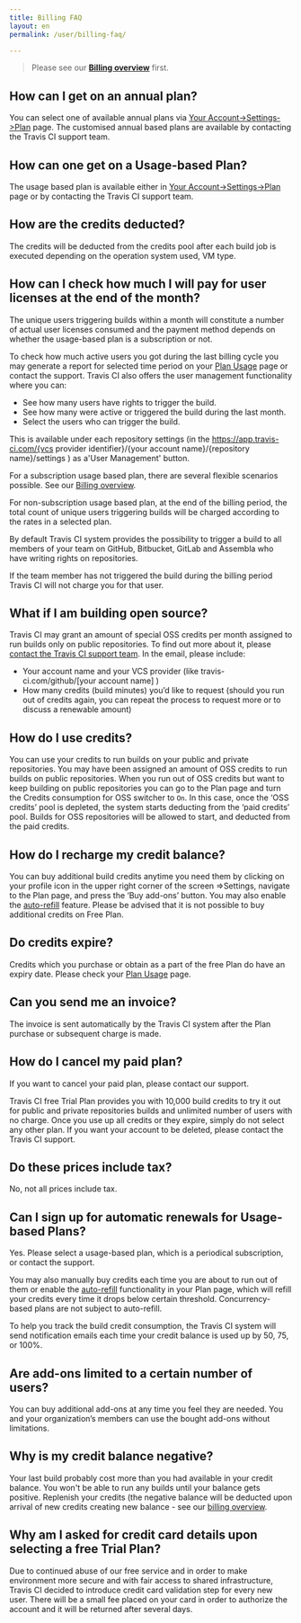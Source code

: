 ```yaml
---
title: Billing FAQ
layout: en
permalink: /user/billing-faq/

---
```


> Please see our **[Billing overview](/user/billing-overview/)** first.

## How can I get on an annual plan?

You can select one of available annual plans via [Your Account->Settings->Plan](https://app.travis-ci.com/account/plan) page. The customised annual based plans are available by contacting the Travis CI support team.

## How can one get on a Usage-based Plan?

The usage based plan is available either in [Your Account->Settings->Plan](https://app.travis-ci.com/account/plan) page or by contacting the Travis CI support team.

## How are the credits deducted?

The credits will be deducted from the credits pool after each build job is executed depending on the operation system used, VM type.

## How can I check how much I will pay for user licenses at the end of the month?

The unique users triggering builds within a month will constitute a number of actual user licenses consumed and the payment method depends on whether the usage-based plan is a subscription or not.

To check how much active users you got during the last billing cycle you may generate a report for selected time period on your [Plan Usage](https://app.travis-ci.com/account/plan/usage) page or contact the support.
Travis CI also offers the user management functionality where you can:

* See how many users have rights to trigger the build.
* See how many were active or triggered the build during the last month.
* Select the users who can trigger the build.

This is available under each repository settings (in the https://app.travis-ci.com/{vcs provider identifier}/{your account name}/{repository name}/settings ) as a'User Management' button.

For a subscription usage based plan, there are several flexible scenarios possible. See our [Billing overview](user/billing-overview/#usage---user-licenses).

For non-subscription usage based plan, at the end of the billing period, the total count of unique users triggering builds will be charged according to the rates in a selected plan.

By default Travis CI system provides the possibility to trigger a build to all members of your team on GitHub, Bitbucket, GitLab and Assembla who have writing rights on repositories.

If the team member has not triggered the build during the billing period Travis CI will not charge you for that user.


## What if I am building open source?

Travis CI may grant an amount of special OSS credits per month assigned to run builds only on public repositories. To find out more about it, please [contact the Travis CI support team](mailto:support@travis-ci.com). In the email, please include:

* Your account name and your VCS provider (like travis-ci.com/github/[your account name] )
* How many credits (build minutes) you’d like to request (should you run out of credits again, you can repeat the process to request more or to discuss a renewable amount)


## How do I use credits?

You can use your credits to run builds on your public and private repositories.
You may have been assigned an amount of OSS credits to run builds on public repositories. When you run out of OSS credits but want to keep building on public repositories you can go to the Plan page and turn the Credits consumption for OSS switcher to `On`. In this case,  once the ‘OSS credits’ pool is depleted, the system starts deducting from the ‘paid credits’ pool. Builds for OSS repositories will be allowed to start, and deducted from the paid credits.

## How do I recharge my credit balance?

You can buy additional build credits anytime you need them by clicking on your profile icon in the upper right corner of the screen =>Settings, navigate to the Plan page, and press the ‘Buy add-ons’ button. You may also enable the [auto-refill](/user/billing-autorefill/) feature.
Please be advised that it is not possible to buy additional credits on Free Plan.


## Do credits expire?

Credits which you purchase or obtain as a part of the free Plan do have an expiry date. Please check your [Plan Usage](https://app.travis-ci.com/account/plan/usage) page.

## Can you send me an invoice?

The invoice is sent automatically by the Travis CI system after the Plan purchase or subsequent charge is made.

## How do I cancel my paid plan?

If you want to cancel your paid plan, please contact our support. 

Travis CI free Trial Plan provides you with 10,000 build credits to try it out for public and private repositories builds and unlimited number of users with no charge. Once you use up all credits or they expire, simply do not select any other plan.
If you want your account to be deleted, please contact the Travis CI support.


## Do these prices include tax?

No, not all prices include tax.

## Can I sign up for automatic renewals for Usage-based Plans?

Yes. Please select a usage-based plan, which is a periodical subscription, or contact the support.

You may also manually buy credits each time you are about to run out of them or enable the [auto-refill](/user/billing-autorefill/) functionality in your Plan page, which will refill your credits every time it drops below certain threshold. Concurrency-based plans are not subject to auto-refill.

To help you track the build credit consumption, the Travis CI system will send notification emails each time your credit balance is used up by 50, 75, or 100%.


## Are add-ons limited to a certain number of users?

You can buy additional add-ons at any time you feel they are needed. You and your organization’s members can use the bought add-ons without limitations.

## Why is my credit balance negative?

Your last build probably cost more than you had available in your credit balance. You won't be able to run any builds until your balance gets positive. Replenish your credits (the negative balance will be deducted upon arrival of new credits creating new balance - see our [billing overview](/user/billing-overview/#negative-credits).

## Why am I asked for credit card details upon selecting a free Trial Plan?

Due to continued abuse of our free service and in order to make environment more secure and with fair access to shared infrastructure, Travis CI decided to introduce credit card validation step for every new user. There will be a small fee placed on your card in order to authorize the account and it will be returned after several days.
